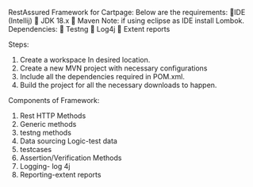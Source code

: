 RestAssured Framework for Cartpage:
Below are the requirements:
IDE (Intellij)
 JDK 18.x
 Maven
Note: if using eclipse as IDE install Lombok.
Dependencies:
 Testng
 Log4j
 Extent reports

Steps:

1. Create a workspace In desired location.
2. Create a new MVN project with necessary configurations
3. Include all the dependencies required in POM.xml.
4. Build the project for all the necessary downloads to happen.

Components of Framework:

1. Rest HTTP Methods
2. Generic methods
3. testng methods
4. Data sourcing Logic-test data
5. testcases
6. Assertion/Verification Methods
7. Logging- log 4j
8. Reporting-extent reports
